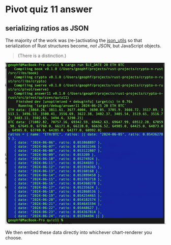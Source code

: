 # Pivot quiz 11 answer

## serializing ratios as JSON

The majority of the work was (re-)activating the 
[json_utils](../../../libs/book/json_utils.rs) so that serialization of Rust
structures become, _not JSON_, but JavaScript objects.

> (There is a distinction.)

![Ratios as JavaScript objects](imgs/JS-ratio-objects.png)

We then embed these data directly into whichever chart-renderer you choose.
